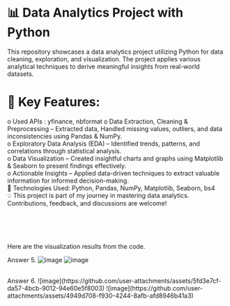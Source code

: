 # 📊 Data Analytics Project with Python
This repository showcases a data analytics project utilizing Python for data cleaning, exploration, and visualization. The project applies various analytical techniques to derive meaningful insights from real-world datasets.

# 🚀 Key Features:<br>
o Used APIs : yfinance, nbformat
o Data Extraction, Cleaning & Preprocessing – Extracted data, Handled missing values, outliers, and data inconsistencies using Pandas & NumPy.
<br>o Exploratory Data Analysis (EDA) – Identified trends, patterns, and correlations through statistical analysis.
<br>o Data Visualization – Created insightful charts and graphs using Matplotlib & Seaborn to present findings effectively.
<br>o Actionable Insights – Applied data-driven techniques to extract valuable information for informed decision-making. 
<br>
📌 Technologies Used: Python, Pandas, NumPy, Matplotlib, Seaborn, bs4
<br>
💡 This project is part of my journey in mastering data analytics. Contributions, feedback, and discussions are welcome!



<br><br><br><br>
Here are the visualization results from the code.<br>

Answer 5.
![image](https://github.com/user-attachments/assets/e64c4639-bad4-49f9-ae79-16c78f610ca3)
![image](https://github.com/user-attachments/assets/10068674-95dc-4e94-8621-75805440840c)

<br>
Answer 6.
![image](https://github.com/user-attachments/assets/5fd3e7cf-da57-4bcb-9012-94e60e5f8003)
![image](https://github.com/user-attachments/assets/4949d708-f930-4244-8afb-afd8946b41a3)
